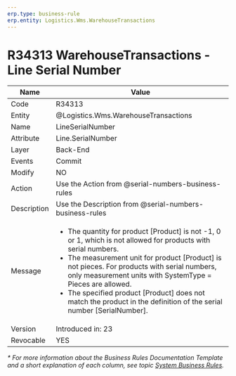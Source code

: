 ```yaml
---
erp.type: business-rule
erp.entity: Logistics.Wms.WarehouseTransactions
---
```


# R34313 WarehouseTransactions - Line Serial Number

| Name | Value |
| ---- | ----- |
| Code | R34313 |
| Entity |@Logistics.Wms.WarehouseTransactions |
| Name | LineSerialNumber |
| Attribute | Line.SerialNumber |
| Layer | Back-End |
| Events | Commit |
| Modify | NO |
| Action | Use the Action from @serial-numbers-business-rules |
| Description | Use the Description from @serial-numbers-business-rules |
| Message | <ul><li>The quantity for product [Product] is not -1, 0 or 1, which is not allowed for products with serial numbers.</li><li>The measurement unit for product [Product] is not pieces. For products with serial numbers, only measurement units with SystemType = Pieces are allowed.</li><li> The specified product [Product] does not match the product in the definition of the serial number [SerialNumber].</li></ul>  |
| Version | Introduced in: 23 |
| Revocable | YES |


*\* For more information about the Business Rules Documentation Template and a short explanation of each column, see
topic [System Business Rules](../templates/template-description-system-business-rules.md).*
